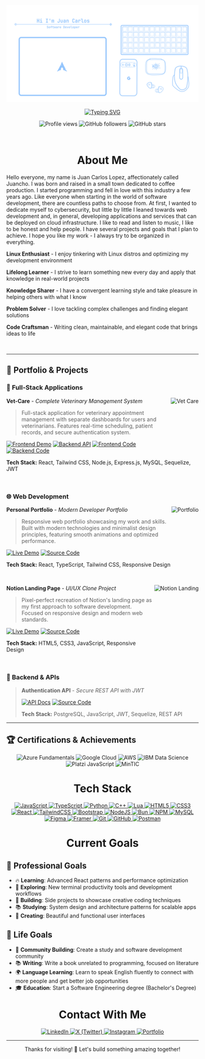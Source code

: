 <div align="center">
  <img src="./assets/header.png" alt="Juan Carlos" />

  <br/>

[![Typing SVG](https://readme-typing-svg.herokuapp.com?font=Fira+Code&size=24&duration=3000&pause=1000&color=61DAFB&center=true&vCenter=true&width=600&lines=Full+Stack+Developer+%F0%9F%9A%80;Linux+Enthusiast+%F0%9F%90%A7;Always+Learning+Something+New+%F0%9F%A7%A0;Need+help+centering+that+div%3F+%F0%9F%98%89)](https://git.io/typing-svg)

</div>

<p align="center">
  <img src="https://komarev.com/ghpvc/?username=juancholopes&label=Profile%20views&color=9F7AEA&style=flat" alt="Profile views" />
  <img alt="GitHub followers" src="https://img.shields.io/github/followers/juancholopes?style=social">
  <img alt="GitHub stars" src="https://img.shields.io/github/stars/juancholopes?style=social">
</p>

<br/>

<div align="center">
  <h1>About Me</h1>
</div>

Hello everyone, my name is Juan Carlos Lopez, affectionately called Juancho. I was born and raised in a small town dedicated to coffee production. I started programming and fell in love with this industry a few years ago. Like everyone when starting in the world of software development, there are countless paths to choose from. At first, I wanted to dedicate myself to cybersecurity, but little by little I leaned towards web development and, in general, developing applications and services that can be deployed on cloud infrastructure. I like to read and listen to music, I like to be honest and help people. I have several projects and goals that I plan to achieve. I hope you like my work - I always try to be organized in everything.

 **Linux Enthusiast** - I enjoy tinkering with Linux distros and optimizing my development environment

 **Lifelong Learner** - I strive to learn something new every day and apply that knowledge in real-world projects

 **Knowledge Sharer** - I have a convergent learning style and take pleasure in helping others with what I know

 **Problem Solver** - I love tackling complex challenges and finding elegant solutions

 **Code Craftsman** - Writing clean, maintainable, and elegant code that brings ideas to life

<br clear="right"/>

---

## 💼 Portfolio & Projects

### 🏥 Full-Stack Applications

<div align="left">
<img align="right" alt="Vet Care" src="./assets/vet-care-preview.png" height="150" />

**Vet-Care** - *Complete Veterinary Management System*
> Full-stack application for veterinary appointment management with separate dashboards for users and veterinarians. Features real-time scheduling, patient records, and secure authentication system.

[![Frontend Demo](https://img.shields.io/badge/Frontend_Demo-61DAFB?style=flat&logo=react&logoColor=white)](https://vet-care-frontend.netlify.app)
[![Backend API](https://img.shields.io/badge/Backend_API-339933?style=flat&logo=node.js&logoColor=white)](https://github.com/juanchopi37/vet-care-backend#api-documentation)
[![Frontend Code](https://img.shields.io/badge/Frontend_Code-181717?style=flat&logo=github&logoColor=white)](https://github.com/juanchopi37/vet-care-frontend)
[![Backend Code](https://img.shields.io/badge/Backend_Code-181717?style=flat&logo=github&logoColor=white)](https://github.com/juanchopi37/vet-care-backend)

**Tech Stack:** React, Tailwind CSS, Node.js, Express.js, MySQL, Sequelize, JWT
</div>

<br clear="right"/>

### 🌐 Web Development

<div align="left">
<img align="right" alt="Portfolio" src="./assets/portfolio-preview.png" height="150" />

**Personal Portfolio** - *Modern Developer Portfolio*
> Responsive web portfolio showcasing my work and skills. Built with modern technologies and minimalist design principles, featuring smooth animations and optimized performance.

[![Live Demo](https://img.shields.io/badge/Live_Demo-FF5722?style=flat&logo=firefox&logoColor=white)](https://juancarloslopezmoreno.netlify.app)
[![Source Code](https://img.shields.io/badge/Source_Code-181717?style=flat&logo=github&logoColor=white)](https://github.com/juanchopi37/my-porfolio.dots)

**Tech Stack:** React, TypeScript, Tailwind CSS, Responsive Design
</div>

<br clear="right"/>

<div align="left">
<img align="right" alt="Notion Landing" src="./assets/notion-preview.png" height="150" />

**Notion Landing Page** - *UI/UX Clone Project*
> Pixel-perfect recreation of Notion's landing page as my first approach to software development. Focused on responsive design and modern web standards.

[![Live Demo](https://img.shields.io/badge/Live_Demo-000000?style=flat&logo=notion&logoColor=white)](https://juancholopes.github.io/notion-landing.github.io/)
[![Source Code](https://img.shields.io/badge/Source_Code-181717?style=flat&logo=github&logoColor=white)](https://github.com/juancholopes/notion-landing.github.io)

**Tech Stack:** HTML5, CSS3, JavaScript, Responsive Design
</div>

<br clear="right"/>

### 🔐 Backend & APIs

> **Authentication API** - *Secure REST API with JWT*
> 
> [![API Docs](https://img.shields.io/badge/API_Documentation-007ACC?style=flat&logo=postgresql&logoColor=white)](https://github.com/juanchopi37/my-porfolio.dots)
> [![Source Code](https://img.shields.io/badge/Source_Code-181717?style=flat&logo=github&logoColor=white)](https://github.com/juanchopi37/my-porfolio.dots)
> 
> **Tech Stack:** PostgreSQL, JavaScript, JWT, Sequelize, REST API

---

## 🏆 Certifications & Achievements

<p align="center">
<img src="https://img.shields.io/badge/Microsoft_Azure-Fundamentals-0078D4?style=flat&logo=microsoft-azure&logoColor=white" alt="Azure Fundamentals" />
<img src="https://img.shields.io/badge/Google_Cloud-Digital_Leader-4285F4?style=flat&logo=google-cloud&logoColor=white" alt="Google Cloud" />
<img src="https://img.shields.io/badge/AWS-Cloud_Practitioner-FF9900?style=flat&logo=amazon-aws&logoColor=white" alt="AWS" />
<img src="https://img.shields.io/badge/IBM-Data_Science_Professional-052FAD?style=flat&logo=ibm&logoColor=white" alt="IBM Data Science" />
<img src="https://img.shields.io/badge/Platzi-JavaScript_School-98CA3F?style=flat&logo=platzi&logoColor=white" alt="Platzi JavaScript" />
<img src="https://img.shields.io/badge/MinTIC-Programming_Certification-00B4D8?style=flat&logo=code&logoColor=white" alt="MinTIC" />
</p>

<div align="center">
  <h1>Tech Stack</h1>
</div>

<p align="center">
  <a href="https://developer.mozilla.org/en-US/docs/Web/JavaScript">
    <img src="https://img.shields.io/badge/JavaScript-F7DF1E?style=flat&logo=javascript&logoColor=black" alt="JavaScript" />
  </a>
  <a href="https://www.typescriptlang.org/docs/">
    <img src="https://img.shields.io/badge/TypeScript-007ACC?style=flat&logo=typescript&logoColor=white" alt="TypeScript" />
  </a>
  <a href="https://docs.python.org/3/">
    <img src="https://img.shields.io/badge/Python-3776AB?style=flat&logo=python&logoColor=white" alt="Python" />
  </a>
  <a href="https://en.cppreference.com/w/">
    <img src="https://img.shields.io/badge/C++-00599C?style=flat&logo=c%2B%2B&logoColor=white" alt="C++" />
  </a>
  <a href="https://www.lua.org/docs.html">
    <img src="https://img.shields.io/badge/Lua-2C2D72?style=flat&logo=lua&logoColor=white" alt="Lua" />
  </a>
  <a href="https://developer.mozilla.org/en-US/docs/Web/HTML">
    <img src="https://img.shields.io/badge/HTML5-E34F26?style=flat&logo=html5&logoColor=white" alt="HTML5" />
  </a>
  <a href="https://developer.mozilla.org/en-US/docs/Web/CSS">
    <img src="https://img.shields.io/badge/CSS3-1572B6?style=flat&logo=css3&logoColor=white" alt="CSS3" />
  </a>
  <a href="https://react.dev/">
    <img src="https://img.shields.io/badge/React-20232A?style=flat&logo=react&logoColor=61DAFB" alt="React" />
  </a>
  <a href="https://tailwindcss.com/docs">
    <img src="https://img.shields.io/badge/Tailwind_CSS-38B2AC?style=flat&logo=tailwind-css&logoColor=white" alt="TailwindCSS" />
  </a>
  <a href="https://getbootstrap.com/docs/">
    <img src="https://img.shields.io/badge/Bootstrap-7952B3?style=flat&logo=bootstrap&logoColor=white" alt="Bootstrap" />
  </a>
  <a href="https://nodejs.org/en/docs/">
    <img src="https://img.shields.io/badge/Node.js-339933?style=flat&logo=node.js&logoColor=white" alt="NodeJS" />
  </a>
  <a href="https://bun.sh/docs">
    <img src="https://img.shields.io/badge/Bun-000000?style=flat&logo=bun&logoColor=white" alt="Bun" />
  </a>
  <a href="https://docs.npmjs.com/">
    <img src="https://img.shields.io/badge/NPM-CB3837?style=flat&logo=npm&logoColor=white" alt="NPM" />
  </a>
  <a href="https://dev.mysql.com/doc/">
    <img src="https://img.shields.io/badge/MySQL-4479A1?style=flat&logo=mysql&logoColor=white" alt="MySQL" />
  </a>
  <a href="https://help.figma.com/">
    <img src="https://img.shields.io/badge/Figma-F24E1E?style=flat&logo=figma&logoColor=white" alt="Figma" />
  </a>
  <a href="https://www.framer.com/docs/">
    <img src="https://img.shields.io/badge/Framer-0055FF?style=flat&logo=framer&logoColor=white" alt="Framer" />
  </a>
  <a href="https://git-scm.com/doc">
    <img src="https://img.shields.io/badge/Git-F05032?style=flat&logo=git&logoColor=white" alt="Git" />
  </a>
  <a href="https://docs.github.com/">
    <img src="https://img.shields.io/badge/GitHub-181717?style=flat&logo=github&logoColor=white" alt="GitHub" />
  </a>
  <a href="https://learning.postman.com/docs/">
    <img src="https://img.shields.io/badge/Postman-FF6C37?style=flat&logo=postman&logoColor=white" alt="Postman" />
  </a>
</p>

<div align="center">
  <h1>Current Goals</h1>
</div>

## 🎯 Professional Goals

- 🔥 **Learning**: Advanced React patterns and performance optimization
- 🌱 **Exploring**: New terminal productivity tools and development workflows
- 🤝 **Building**: Side projects to showcase creative coding techniques
- 📚 **Studying**: System design and architecture patterns for scalable apps
- 🎨 **Creating**: Beautiful and functional user interfaces

## 🌟 Life Goals

- 👥 **Community Building**: Create a study and software development community
- 📚 **Writing**: Write a book unrelated to programming, focused on literature
- 🌍 **Language Learning**: Learn to speak English fluently to connect with more people and get better job opportunities
- 🎓 **Education**: Start a Software Engineering degree (Bachelor's Degree)

<div align="center">
  <h1>Contact With Me</h1>
</div>

<p align="center">
  <a href="https://www.linkedin.com/in/juan-carlos-lopez-moreno-9a29b0299/">
    <img src="https://img.shields.io/badge/LinkedIn-0077B5?style=flat&logo=linkedin&logoColor=white" alt="LinkedIn" />
  </a>
  <a href="https://x.com/juancho_l0pez">
    <img src="https://img.shields.io/badge/X_(Twitter)-000000?style=flat&logo=x&logoColor=white" alt="X (Twitter)" />
  </a>
  <a href="https://www.instagram.com/juancholops/">
    <img src="https://img.shields.io/badge/Instagram-E4405F?style=flat&logo=instagram&logoColor=white" alt="Instagram" />
  </a>
  <a href="https://juancarloslopezmoreno.netlify.app/">
    <img src="https://img.shields.io/badge/Portfolio-FF5722?style=flat&logo=firefox&logoColor=white" alt="Portfolio" />
  </a>
</p>

---

<div align="center">
  Thanks for visiting! 🚀 Let's build something amazing together!
</div>
